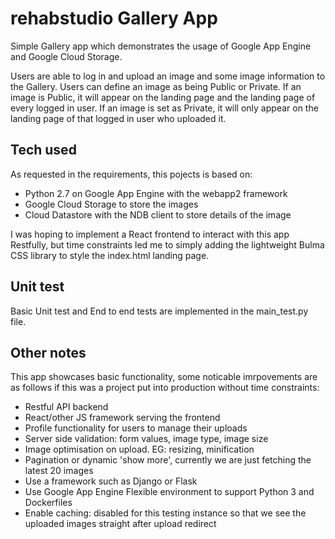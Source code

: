 # rehabstudio Gallery App

Simple Gallery app which demonstrates the usage of Google App Engine and 
Google Cloud Storage.

Users are able to log in and upload an image and some image information to the Gallery. 
Users can define an image as being Public or Private. If an image is Public, it will appear 
on the landing page and the landing page of every logged in user. If an image is set as Private, 
it will only appear on the landing page of that logged in user who uploaded it.

## Tech used

As requested in the requirements, this pojects is based on:
 - Python 2.7 on Google App Engine with the webapp2 framework
 - Google Cloud Storage to store the images
 - Cloud Datastore with the NDB client to store details of the image
 
I was hoping to implement a React frontend to interact with this app Restfully, but time 
constraints led me to simply adding the lightweight Bulma CSS library to style the index.html landing page.

## Unit test

Basic Unit test and End to end tests are implemented in the main_test.py file.

## Other notes

This app showcases basic functionality, some noticable imrpovements are as follows 
if this was a project put into production without time constraints:

 - Restful API backend
 - React/other JS framework serving the frontend
 - Profile functionality for users to manage their uploads
 - Server side validation: form values, image type, image size
 - Image optimisation on upload. EG: resizing, minification
 - Pagination or dynamic 'show more', currently we are just fetching the latest 20 images
 - Use a framework such as Django or Flask
 - Use Google App Engine Flexible environment to support Python 3 and Dockerfiles
 - Enable caching: disabled for this testing instance so that we see the uploaded images straight after upload redirect